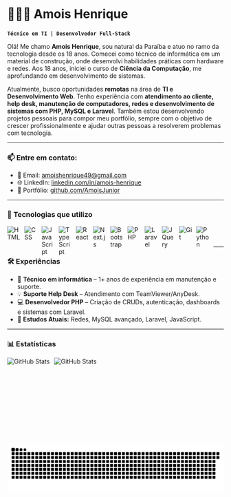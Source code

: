 # 👨🏻‍💻 Amois Henrique

**`Técnico em TI | Desenvolvedor Full-Stack`**

Olá! Me chamo **Amois Henrique**, sou natural da Paraíba e atuo no ramo da tecnologia desde os 18 anos. Comecei como técnico de informática em um material de construção, onde desenvolvi habilidades práticas com hardware e redes. Aos 18 anos, iniciei o curso de **Ciência da Computação**, me aprofundando em desenvolvimento de sistemas.

Atualmente, busco oportunidades **remotas** na área de **TI e Desenvolvimento Web**. Tenho experiência com **atendimento ao cliente, help desk, manutenção de computadores, redes e desenvolvimento de sistemas com PHP, MySQL e Laravel**. Também estou desenvolvendo projetos pessoais para compor meu portfólio, sempre com o objetivo de crescer profissionalmente e ajudar outras pessoas a resolverem problemas com tecnologia.

---

### 📫 Entre em contato:

- 📧 Email: amoishenrique49@gmail.com
- 🌐 LinkedIn: [linkedin.com/in/amois-henrique](https://www.linkedin.com/in/amois-henrique-10334a233/)
- 📁 Portfólio: [github.com/AmoisJunior](https://github.com/AmoisJunior)

---

### 🚀 Tecnologias que utilizo

<img align="left" alt="HTML" title="HTML" width="30px" style="padding-right: 10px;" src="https://cdn.jsdelivr.net/gh/devicons/devicon@latest/icons/html5/html5-original.svg" />
<img align="left" alt="CSS" title="CSS" width="30px" style="padding-right: 10px;" src="https://cdn.jsdelivr.net/gh/devicons/devicon@latest/icons/css3/css3-original.svg" />
<img align="left" alt="JavaScript" title="JavaScript" width="30px" style="padding-right: 10px;" src="https://cdn.jsdelivr.net/gh/devicons/devicon@latest/icons/javascript/javascript-original.svg" /> 
<img align="left" alt="TypeScript" title="TypeScript" width="30px" style="padding-right: 10px;" src="https://cdn.jsdelivr.net/gh/devicons/devicon@latest/icons/typescript/typescript-original.svg" />
<img align="left" alt="React" title="React" width="30px" style="padding-right: 10px;" src="https://cdn.jsdelivr.net/gh/devicons/devicon@latest/icons/react/react-original.svg" />
<img align="left" alt="Next.js" title="Next.js" width="30px" style="padding-right: 10px;" src="https://cdn.jsdelivr.net/gh/devicons/devicon@latest/icons/nextjs/nextjs-original.svg" /> 
<img align="left" alt="Bootstrap" title="Bootstrap" width="30px" style="padding-right: 10px;" src="https://cdn.jsdelivr.net/gh/devicons/devicon@latest/icons/bootstrap/bootstrap-original.svg" />
<img align="left" alt="PHP" title="PHP" width="30px" style="padding-right: 10px;" src="https://cdn.jsdelivr.net/gh/devicons/devicon@latest/icons/php/php-original.svg" />
<img align="left" alt="Laravel" title="Laravel" width="30px" style="padding-right: 10px;" src="https://cdn.jsdelivr.net/gh/devicons/devicon@latest/icons/laravel/laravel-original.svg" />
<img align="left" alt="JQuery" title="JQuery" width="30px" style="padding-right: 10px;" src="https://cdn.jsdelivr.net/gh/devicons/devicon@latest/icons/jquery/jquery-original.svg" /> 
<img align="left" alt="Git" title="Git" width="30px" style="padding-right: 10px;" src="https://cdn.jsdelivr.net/gh/devicons/devicon@latest/icons/git/git-original.svg" />
<img align="left" alt="Python" title="Python" width="30px" style="padding-right: 10px;" src="https://cdn.jsdelivr.net/gh/devicons/devicon@latest/icons/python/python-original.svg" />

<br/>
<br/>

---

### 🛠️ Experiências

- 💼 **Técnico em informática** – 1+ anos de experiência em manutenção e suporte.
- 💡 **Suporte Help Desk** – Atendimento com TeamViewer/AnyDesk.
- 💻 **Desenvolvedor PHP** – Criação de CRUDs, autenticação, dashboards e sistemas com Laravel.
- 🧠 **Estudos Atuais:** Redes, MySQL avançado, Laravel, JavaScript.

---

### 📊 Estatísticas 

<p> 
  <img align="left" alt="GitHub Stats" height="200" style="padding-right: 10px;" src="https://github-readme-stats.vercel.app/api?username=AmoisJunior&show_icons=true&theme=tokyonight&include_all_commits=true&locale=pt-br" />
  <img align="left" alt="GitHub Stats" height="200" src="https://github-readme-stats.vercel.app/api/top-langs/?username=AmoisJunior&theme=tokyonight&layout=compact&custom_title=Tecnologias&langs_count=9" /> 
</p>
<br/>
<br/>


###



<div align=center>
  
  <img src="https://raw.githubusercontent.com/AmoisJunior/AmoisJunior/output/snake.svg" alt="Snake animation" />
  
</div>


